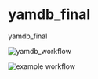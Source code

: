 # yamdb_final
yamdb_final


![yamdb_workflow](https://github.com/NotMainCode/yamdb_final/actions/workflows/yamdb_workflow.yaml/badge.svg)

![example workflow](https://github.com/github/docs/actions/workflows/main.yml/badge.svg?event=push?branch=master)
